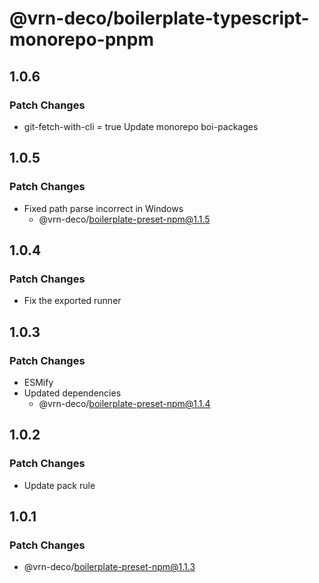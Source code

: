 # @vrn-deco/boilerplate-typescript-monorepo-pnpm

## 1.0.6

### Patch Changes

- git-fetch-with-cli = true
  Update monorepo boi-packages

## 1.0.5

### Patch Changes

- Fixed path parse incorrect in Windows
  - @vrn-deco/boilerplate-preset-npm@1.1.5

## 1.0.4

### Patch Changes

- Fix the exported runner

## 1.0.3

### Patch Changes

- ESMify
- Updated dependencies
  - @vrn-deco/boilerplate-preset-npm@1.1.4

## 1.0.2

### Patch Changes

- Update pack rule

## 1.0.1

### Patch Changes

- @vrn-deco/boilerplate-preset-npm@1.1.3
